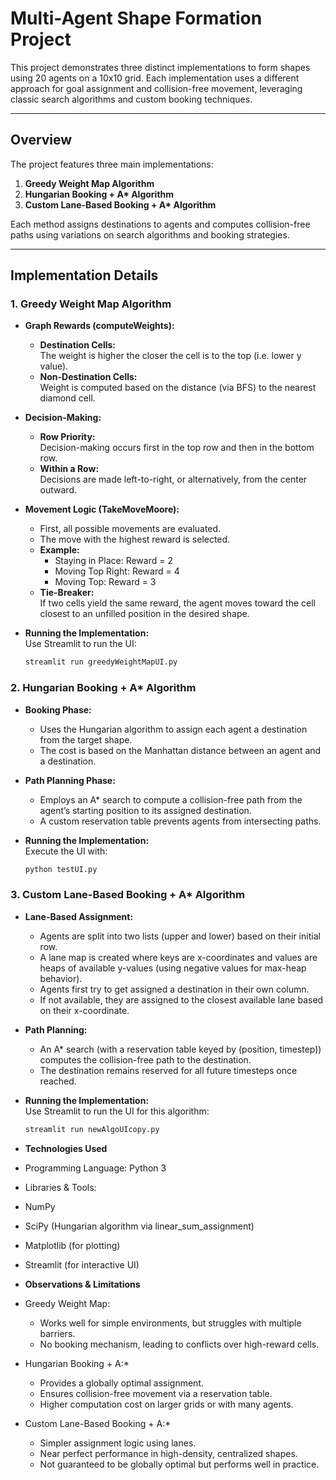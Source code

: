 # Multi-Agent Shape Formation Project

This project demonstrates three distinct implementations to form shapes using 20 agents on a 10x10 grid. Each implementation uses a different approach for goal assignment and collision-free movement, leveraging classic search algorithms and custom booking techniques.

---

## Overview

The project features three main implementations:

1. **Greedy Weight Map Algorithm**  
2. **Hungarian Booking + A\* Algorithm**  
3. **Custom Lane-Based Booking + A\* Algorithm**

Each method assigns destinations to agents and computes collision-free paths using variations on search algorithms and booking strategies.

---

## Implementation Details

### 1. Greedy Weight Map Algorithm

- **Graph Rewards (computeWeights):**  
  - **Destination Cells:**  
    The weight is higher the closer the cell is to the top (i.e. lower y value).  
  - **Non-Destination Cells:**  
    Weight is computed based on the distance (via BFS) to the nearest diamond cell.

- **Decision-Making:**  
  - **Row Priority:**  
    Decision-making occurs first in the top row and then in the bottom row.
  - **Within a Row:**  
    Decisions are made left-to-right, or alternatively, from the center outward.

- **Movement Logic (TakeMoveMoore):**  
  - First, all possible movements are evaluated.  
  - The move with the highest reward is selected.  
  - **Example:**  
    - Staying in Place: Reward = 2  
    - Moving Top Right: Reward = 4  
    - Moving Top: Reward = 3  
  - **Tie-Breaker:**  
    If two cells yield the same reward, the agent moves toward the cell closest to an unfilled position in the desired shape.

- **Running the Implementation:**  
  Use Streamlit to run the UI:
  ```bash
  streamlit run greedyWeightMapUI.py
### 2. Hungarian Booking + A* Algorithm

- **Booking Phase:**  
  - Uses the Hungarian algorithm to assign each agent a destination from the target shape.  
  - The cost is based on the Manhattan distance between an agent and a destination.

- **Path Planning Phase:**  
  - Employs an A* search to compute a collision-free path from the agent’s starting position to its assigned destination.  
  - A custom reservation table prevents agents from intersecting paths.

- **Running the Implementation:**  
  Execute the UI with:  
  ```bash
  python testUI.py
### 3. Custom Lane-Based Booking + A* Algorithm

- **Lane-Based Assignment:**  
  - Agents are split into two lists (upper and lower) based on their initial row.  
  - A lane map is created where keys are x-coordinates and values are heaps of available y-values (using negative values for max-heap behavior).  
  - Agents first try to get assigned a destination in their own column.  
  - If not available, they are assigned to the closest available lane based on their x-coordinate.

- **Path Planning:**  
  - An A* search (with a reservation table keyed by (position, timestep)) computes the collision-free path to the destination.  
  - The destination remains reserved for all future timesteps once reached.

- **Running the Implementation:**  
  Use Streamlit to run the UI for this algorithm:  
  ```bash
  streamlit run newAlgoUIcopy.py
 - **Technologies Used**
- Programming Language: Python 3
- Libraries & Tools:
- NumPy
- SciPy (Hungarian algorithm via linear_sum_assignment)
- Matplotlib (for plotting)
- Streamlit (for interactive UI)
- **Observations & Limitations**
- Greedy Weight Map:

  - Works well for simple environments, but struggles with multiple barriers.
  - No booking mechanism, leading to conflicts over high-reward cells.
- Hungarian Booking + A:*

  - Provides a globally optimal assignment.
  - Ensures collision-free movement via a reservation table.
  - Higher computation cost on larger grids or with many agents.
- Custom Lane-Based Booking + A:*

  - Simpler assignment logic using lanes.
  - Near perfect performance in high-density, centralized shapes.
  - Not guaranteed to be globally optimal but performs well in practice.

